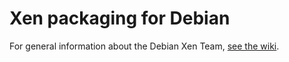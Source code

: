 Xen packaging for Debian
========================

For general information about the Debian Xen Team, [see the
wiki](https://salsa.debian.org/xen-team/debian-xen/wikis/home).
